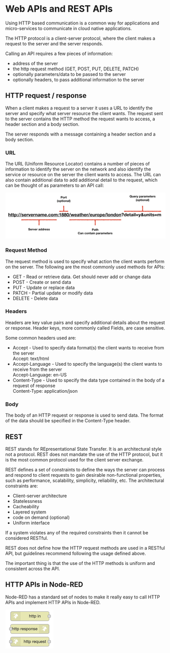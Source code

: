 # Web APIs and REST APIs

Using HTTP based communication is a common way for applications and micro-services to communicate in cloud native applications.

The HTTP protocol is a client-server protocol, where the client makes a request to the server and the server responds.

Calling an API requires a few pieces of information:

- address of the server
- the http request method (GET, POST, PUT, DELETE, PATCH)
- optionally parameters/data to be passed to the server
- optionally headers, to pass additional information to the server

## HTTP request / response

When a client makes a request to a server it uses a URL to identify the server and specify what server resource the client wants.  The request sent to the server contains the HTTP method the request wants to access, a header section and a body section.

The server responds with a message containing a header section and a body section.

### URL

The URL (Uniform Resource Locator) contains a number of pieces of information to identify the server on the network and also identify the service or resource on the server the client wants to access.  The URL can also contain additional data to add additional detail to the request, which can be thought of as parameters to an API call:

![URL parts](image/url.png)

### Request Method

The request method is used to specify what action the client wants perform on the server.  The following are the most commonly used methods for APIs:

- GET - Read or retrieve data.  Get should never add or change data
- POST - Create or send data
- PUT - Update or replace data
- PATCH - Partial update or modify data
- DELETE - Delete data

### Headers

Headers are key value pairs and specify additional details about the request or response.  Header keys, more commonly called Fields, are case sensitive.

Some common headers used are:

- Accept - Used to specify data format(s) the client wants to receive from the server  
  Accept: text/html
- Accept-Language - Used to specify the language(s) the client wants to receive from the server  
  Accept-Language: en-US
- Content-Type - Used to specify the data type contained in the body of a request of response  
  Content-Type: application/json

### Body

The body of an HTTP request or response is used to send data.  The format of the data should be specified in the Content-Type header.

## REST

REST stands for REpresentational State Transfer.  It is an architectural style not a protocol.  REST does not mandate the use of the HTTP protocol, but it is the most common protocol used for the client server exchange.

REST defines a set of constraints to define the ways the server can process and respond to client requests to gain desirable non-functional properties, such as performance, scalability, simplicity, reliability, etc. The architectural constraints are:

- Client-server architecture
- Statelessness
- Cacheability
- Layered system
- code on demand (optional)
- Uniform interface

If a system violates any of the required constraints then it cannot be considered RESTful.

REST does not define how the HTTP request methods are used in a RESTful API, but guidelines recommend following the usage defined above.

The important thing is that the use of the HTTP methods is uniform and consistent across the API.

## HTTP APIs in Node-RED

Node-RED has a standard set of nodes to make it really easy to call HTTP APIs and implement HTTP APIs in Node-RED.

![http nodes](image/httpNodes.png)
